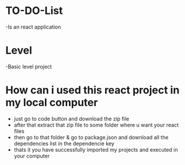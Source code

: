 # TO-DO-List
-Is an react application 

# Level
-Basic level project

# How can i used this react project in my local computer
- just go to code button and download the zip file 
- after that extract that zip file to some folder where u want your react files
- then go to that folder & go to package.json and download all the dependencies list in the dependencie key
- thats it you have successfully imported my projects and executed in your computer
